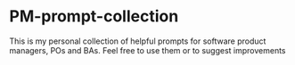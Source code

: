 # PM-prompt-collection
This is my personal collection of helpful prompts for software product managers, POs and BAs. Feel free to use them or to suggest improvements
